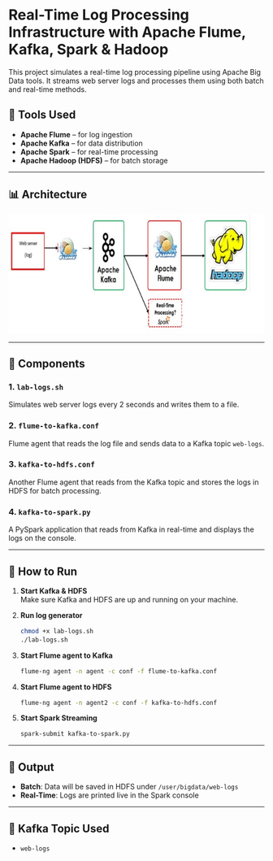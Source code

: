 # Real-Time Log Processing Infrastructure with Apache Flume, Kafka, Spark & Hadoop

This project simulates a real-time log processing pipeline using Apache Big Data tools. It streams web server logs and processes them using both batch and real-time methods.

## 🔧 Tools Used

- **Apache Flume** – for log ingestion
- **Apache Kafka** – for data distribution
- **Apache Spark** – for real-time processing
- **Apache Hadoop (HDFS)** – for batch storage

---

## 📊 Architecture

![Architecture Diagram](images/architecture-diagram.jpg)

---

## 🧪 Components

### 1. `lab-logs.sh`
Simulates web server logs every 2 seconds and writes them to a file.

### 2. `flume-to-kafka.conf`
Flume agent that reads the log file and sends data to a Kafka topic `web-logs`.

### 3. `kafka-to-hdfs.conf`
Another Flume agent that reads from the Kafka topic and stores the logs in HDFS for batch processing.

### 4. `kafka-to-spark.py`
A PySpark application that reads from Kafka in real-time and displays the logs on the console.

---

## 🚀 How to Run

1. **Start Kafka & HDFS**  
   Make sure Kafka and HDFS are up and running on your machine.

2. **Run log generator**
   ```bash
   chmod +x lab-logs.sh
   ./lab-logs.sh


3. **Start Flume agent to Kafka**

   ```bash
   flume-ng agent -n agent -c conf -f flume-to-kafka.conf
   ```

4. **Start Flume agent to HDFS**

   ```bash
   flume-ng agent -n agent2 -c conf -f kafka-to-hdfs.conf
   ```

5. **Start Spark Streaming**

   ```bash
   spark-submit kafka-to-spark.py
   ```

---

## 📂 Output

* **Batch**: Data will be saved in HDFS under `/user/bigdata/web-logs`
* **Real-Time**: Logs are printed live in the Spark console

---

## 📌 Kafka Topic Used

* `web-logs`

